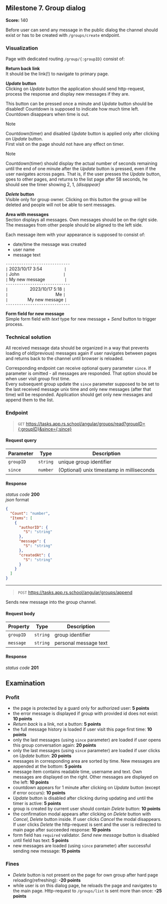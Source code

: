 ## Milestone 7. Group dialog

**Score:** 140

Before user can send any message in the public dialog the channel should exist or has to be created
with `/groups/create` endpoint.

### Visualization

Page with dedicated routing `/group/{:groupID}` consist of:

**Return back link**  
It should be the link(!) to navigate to primary page.

**_Update_ button**  
Clicking on _Update_ button the application should send http-request, process the response and
display new messages if they are.

This button can be pressed once a minute and _Update_ button should be disabled! Countdown is
supposed to indicate how much time left. Countdown disappears when time is out.

> [!NOTE]
> Countdown(timer) and disabled _Update_ button is applied only after clicking on _Update_ button.  
> First visit on the page should not have any effect on timer.

> [!NOTE]
> Countdown(timer) should display the actual number of seconds remaining until the end of one minute
> after the _Update_ button is pressed, even if the user navigates across pages. That is, if the user
> presses the _Update_ button, goes to other pages, and returns to the list page after 58 seconds, he
> should see the timer showing 2, 1, _(disappear)_

**_Delete_ button**  
Visible only for group owner.
Clicking on this button the group will be deleted and people will not be able to sent messages.

**Area with messages**  
Section displays all messages. Own messages should be on the right side. The messages from other
people should be aligned to the left side.

Each message item with your appearance is supposed to consist of:

- date/time the message was created
- user name
- message text

`-----------------------------`  
`|` 2023/10/17 3:54
&nbsp;&nbsp;&nbsp;&nbsp;&nbsp;&nbsp;&nbsp;&nbsp;&nbsp;&nbsp;&nbsp;&nbsp;&nbsp;&nbsp;&nbsp;&nbsp; `|`  
`|` John
&nbsp;&nbsp;&nbsp;&nbsp;&nbsp;&nbsp;&nbsp;&nbsp;&nbsp;&nbsp;&nbsp;&nbsp;&nbsp;&nbsp;&nbsp;&nbsp;&nbsp;&nbsp;&nbsp;&nbsp;&nbsp;&nbsp;&nbsp;&nbsp;&nbsp;&nbsp;&nbsp;&nbsp;&nbsp;&nbsp;&nbsp;&nbsp;&nbsp;&nbsp; `|`  
`|` My new message
&nbsp;&nbsp;&nbsp;&nbsp;&nbsp;&nbsp;&nbsp;&nbsp;&nbsp;&nbsp;&nbsp;&nbsp;&nbsp;&nbsp; `|`  
`-----------------------------`  
`|` &nbsp;&nbsp;&nbsp;&nbsp;&nbsp;&nbsp;&nbsp;&nbsp;&nbsp;&nbsp;&nbsp;&nbsp;&nbsp;&nbsp;&nbsp;&nbsp;
2023/10/17 5:18 `|`  
`|`
&nbsp;&nbsp;&nbsp;&nbsp;&nbsp;&nbsp;&nbsp;&nbsp;&nbsp;&nbsp;&nbsp;&nbsp;&nbsp;&nbsp;&nbsp;&nbsp;&nbsp;&nbsp;&nbsp;&nbsp;&nbsp;&nbsp;&nbsp;&nbsp;&nbsp;&nbsp;&nbsp;&nbsp;&nbsp;&nbsp;&nbsp;&nbsp;&nbsp;&nbsp;&nbsp;&nbsp;&nbsp;&nbsp;Me `|`  
`|` &nbsp;&nbsp;&nbsp;&nbsp;&nbsp;&nbsp;&nbsp;&nbsp;&nbsp;&nbsp;&nbsp;&nbsp;&nbsp;&nbsp; My new
message `|`  
`-----------------------------`

**Form field for new message**  
Simple form field with _text_ type for new message + _Send_ button to trigger process.

### Technical solution

All received message data should be organized in a way that prevents loading of old(previous)
messages again if user navigates between pages and returns back to the channel until browser is
reloaded.

Corresponding endpoint can receive optional query parameter `since`.
If parameter is omitted - all messages are responded. That option should be when user visit group
first time.  
Every subsequent group update the `since` parameter supposed to be set to the last received message
unix time
and only new messages (after that time) will be responded. Application should get only new messages
and append them to the list.

### Endpoint

> `GET` https://tasks.app.rs.school/angular/groups/read?groupID={:groupID}&since={:since}

#### Request query

| Parameter | Type     | Description                               |
| --------- | -------- | ----------------------------------------- |
| `groupID` | `string` | unique group identifier                   |
| `since`   | `number` | (Optional) unix timestamp in milliseconds |

#### Response

_status code_ **200**  
_json_ format

```json
{
  "Count": "number",
  "Items": [
    {
      "authorID": {
        "S": "string"
      },
      "message": {
        "S": "string"
      },
      "createdAt": {
        "S": "string"
      }
    }
  ]
}
```

---

> `POST` https://tasks.app.rs.school/angular/groups/append

Sends new message into the group channel.

#### Request body

| Property  | Type     | Description           |
| --------- | -------- | --------------------- |
| `groupID` | `string` | group identifier      |
| `message` | `string` | personal message text |

#### Response

_status code_ **201**

## Examination

### Profit

- the page is protected by a guard only for authorized user: **5 points**
- the error message is displayed if group with provided id does not exist: **10 points**
- _Return back_ is a link, not a button: **5 points**
- the full message history is loaded if user visit this page first time: **10 points**
- only the last messages (using `since` parameter) are loaded if user opens this group conversation
  again: **20 points**
- only the last messages (using `since` parameter) are loaded if user clicks on
  _Update_ button: **20 points**
- messages in corresponding area are sorted by time. New messages are appended at
  the bottom: **5 points**
- message item contains readable time, username and text. Own messages are displayed on the right.
  Other messages are displayed on the left: **10 points**
- countdown appears for 1 minute after clicking on _Update_ button
  (except if error occurs): **10 points**
- _Update_ button is disabled after clicking during updating and until the
  timer is active: **5 points**
- group is created by current user should contain _Delete_ button: **10 points**
- the confirmation modal appears after clicking on _Delete_ button with _Cancel_,
  _Delete_ button inside. If user clicks _Cancel_ the modal disappears. If user clicks _Delete_ the
  http-request is sent and the user is redirected to main page after succeeded
  response: **10 points**
- form field has `required` validator. _Send new message_ button is disabled until field
  has text: **5 points**
- new messages are loaded (using `since` parameter) after successful sending
  new message: **15 points**

### Fines

- _Delete_ button is not present on the page for own group after hard page
  reloading(refreshing): **-20 points**
- while user is on this dialog page, he reloads the page and navigates to the main page.
  Http-request to `/groups/list` is sent more than once: **-25 points**
